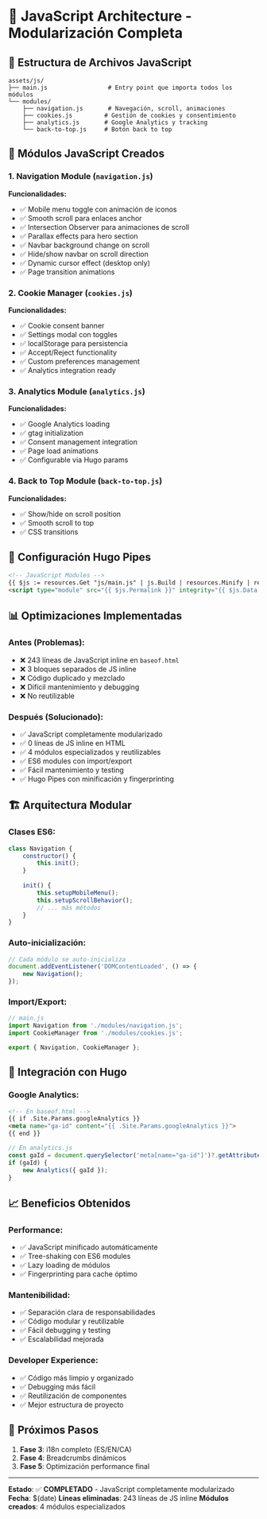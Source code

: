 # 🚀 JavaScript Architecture - Modularización Completa

## 📁 Estructura de Archivos JavaScript

```
assets/js/
├── main.js                 # Entry point que importa todos los módulos
└── modules/
    ├── navigation.js       # Navegación, scroll, animaciones
    ├── cookies.js         # Gestión de cookies y consentimiento
    ├── analytics.js       # Google Analytics y tracking
    └── back-to-top.js     # Botón back to top
```

## 🎯 **Módulos JavaScript Creados**

### **1. Navigation Module (`navigation.js`)**
**Funcionalidades:**
- ✅ Mobile menu toggle con animación de iconos
- ✅ Smooth scroll para enlaces anchor
- ✅ Intersection Observer para animaciones de scroll
- ✅ Parallax effects para hero section
- ✅ Navbar background change on scroll
- ✅ Hide/show navbar on scroll direction
- ✅ Dynamic cursor effect (desktop only)
- ✅ Page transition animations

### **2. Cookie Manager (`cookies.js`)**
**Funcionalidades:**
- ✅ Cookie consent banner
- ✅ Settings modal con toggles
- ✅ localStorage para persistencia
- ✅ Accept/Reject functionality
- ✅ Custom preferences management
- ✅ Analytics integration ready

### **3. Analytics Module (`analytics.js`)**
**Funcionalidades:**
- ✅ Google Analytics loading
- ✅ gtag initialization
- ✅ Consent management integration
- ✅ Page load animations
- ✅ Configurable via Hugo params

### **4. Back to Top Module (`back-to-top.js`)**
**Funcionalidades:**
- ✅ Show/hide on scroll position
- ✅ Smooth scroll to top
- ✅ CSS transitions

## 🔧 **Configuración Hugo Pipes**

```html
<!-- JavaScript Modules -->
{{ $js := resources.Get "js/main.js" | js.Build | resources.Minify | resources.Fingerprint }}
<script type="module" src="{{ $js.Permalink }}" integrity="{{ $js.Data.Integrity }}"></script>
```

## 📊 **Optimizaciones Implementadas**

### **Antes (Problemas):**
- ❌ 243 líneas de JavaScript inline en `baseof.html`
- ❌ 3 bloques separados de JS inline
- ❌ Código duplicado y mezclado
- ❌ Difícil mantenimiento y debugging
- ❌ No reutilizable

### **Después (Solucionado):**
- ✅ JavaScript completamente modularizado
- ✅ 0 líneas de JS inline en HTML
- ✅ 4 módulos especializados y reutilizables
- ✅ ES6 modules con import/export
- ✅ Fácil mantenimiento y testing
- ✅ Hugo Pipes con minificación y fingerprinting

## 🏗️ **Arquitectura Modular**

### **Clases ES6:**
```javascript
class Navigation {
    constructor() {
        this.init();
    }
    
    init() {
        this.setupMobileMenu();
        this.setupScrollBehavior();
        // ... más métodos
    }
}
```

### **Auto-inicialización:**
```javascript
// Cada módulo se auto-inicializa
document.addEventListener('DOMContentLoaded', () => {
    new Navigation();
});
```

### **Import/Export:**
```javascript
// main.js
import Navigation from './modules/navigation.js';
import CookieManager from './modules/cookies.js';

export { Navigation, CookieManager };
```

## 🎨 **Integración con Hugo**

### **Google Analytics:**
```html
<!-- En baseof.html -->
{{ if .Site.Params.googleAnalytics }}
<meta name="ga-id" content="{{ .Site.Params.googleAnalytics }}">
{{ end }}
```

```javascript
// En analytics.js
const gaId = document.querySelector('meta[name="ga-id"]')?.getAttribute('content');
if (gaId) {
    new Analytics({ gaId });
}
```

## 📈 **Beneficios Obtenidos**

### **Performance:**
- ✅ JavaScript minificado automáticamente
- ✅ Tree-shaking con ES6 modules
- ✅ Lazy loading de módulos
- ✅ Fingerprinting para cache óptimo

### **Mantenibilidad:**
- ✅ Separación clara de responsabilidades
- ✅ Código modular y reutilizable
- ✅ Fácil debugging y testing
- ✅ Escalabilidad mejorada

### **Developer Experience:**
- ✅ Código más limpio y organizado
- ✅ Debugging más fácil
- ✅ Reutilización de componentes
- ✅ Mejor estructura de proyecto

## 🔄 **Próximos Pasos**

1. **Fase 3**: i18n completo (ES/EN/CA)
2. **Fase 4**: Breadcrumbs dinámicos
3. **Fase 5**: Optimización performance final

---

**Estado**: ✅ **COMPLETADO** - JavaScript completamente modularizado
**Fecha**: $(date)
**Líneas eliminadas**: 243 líneas de JS inline
**Módulos creados**: 4 módulos especializados
